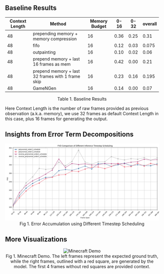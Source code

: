 ## Baseline Results

| Context Length | Method                                            | Memory Budget | 0-16 | 0-32 | overall |
| -------------- | ------------------------------------------------- | ------------- | ---- | ---- | ------- |
| 48             | prepending memory + memory compression            | 16            | 0.36 | 0.25 | 0.31    |
| 48             | fifo                                              | 16            | 0.12 | 0.03 | 0.075   |
| 48             | outpainting                                       | 16            | 0.10 | 0.02 | 0.06    |
| 48             | prepend memory + last 16 frames as mem            | 16            | 0.42 | 0.00 | 0.21    |
| 48             | prepend memory + last 32 frames with 1 frame skip | 16            | 0.23 | 0.16 | 0.195   |
| 48             | GameNGen                                          | 16            | 0.14 | 0.00 | 0.07    |


<center>Table 1. Baseline Results</center>

Here Context Length is the number of raw frames provided as previous observation (a.k.a. memory), we use 32 frames as default Context Length in this case, plus 16 frames for generating the output.

## Insights from Error Term Decompositions
<center><img src="assets/fvd_comparison_timestep_scheduling.png" alt="Timestep Scheduling" width="1000"/></center>
<center>Fig 1. Error Accumulation using Different Timestep Scheduling</center>

## More Visualizations

<center><img src="assets/minecraft_demo.png" alt="Minecraft Demo" width="1000"/></center>
<center>Fig 1. Minecraft Demo. The left frames represent the expected ground truth, while the right frames, outlined with a red square, are generated by the model. The first 4 frames without red squares are provided context.</center>
